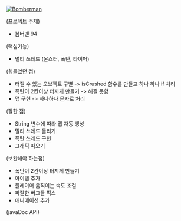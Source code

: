 
[![Bomberman](https://img.youtube.com/vi/vct8F3UiNPk/hqdefault.jpg)](https://youtu.be/vct8F3UiNPk) 

(프로젝트 주제)
 - 봄버맨 94

(핵심기능)
 - 멀티 쓰레드 (몬스터, 폭탄, 타이머)

(힘들었던 점)
 - 터질 수 있는 오브젝트 구별 -> isCrushed 함수를 만들고 하나 하나 if 처리
 - 폭탄이 2칸이상 터지게 만들기 -> 해결 못함
 - 맵 구현 -> 하나하나 문자로 처리

(잘한 점)
 - String 변수에 따라 맵 자동 생성
 - 멀티 쓰레드 돌리기
 - 폭탄 쓰레드 구현
 - 그래픽 따오기

(보완해야 하는점)
 - 폭탄이 2칸이상 터지게 만들기
 - 아이템 추가
 - 플레이어 움직이는 속도 조절
 - 짜잘한 버그들 픽스
 - 애니메이션 추가

(javaDoc API)




